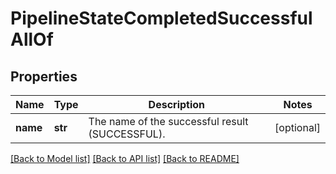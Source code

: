 # PipelineStateCompletedSuccessfulAllOf

## Properties
Name | Type | Description | Notes
------------ | ------------- | ------------- | -------------
**name** | **str** | The name of the successful result (SUCCESSFUL). | [optional] 

[[Back to Model list]](../README.md#documentation-for-models) [[Back to API list]](../README.md#documentation-for-api-endpoints) [[Back to README]](../README.md)


